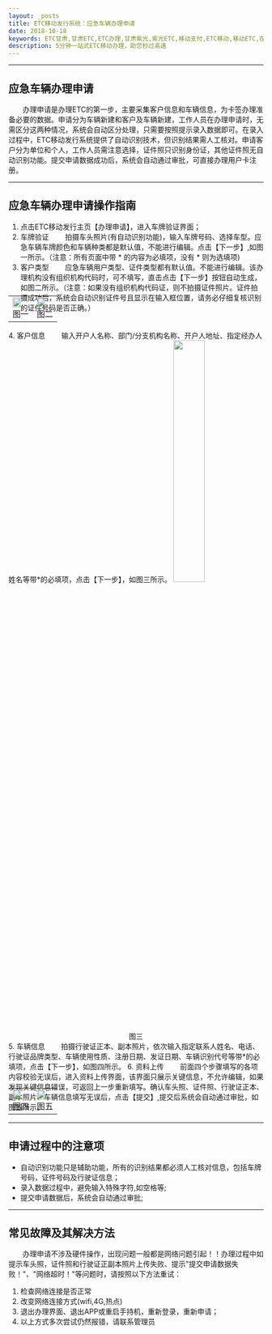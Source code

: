 ```yaml
---
layout: _posts
title: ETC移动发行系统：应急车辆办理申请
date: 2018-10-18 
keywords: ETC甘肃,甘肃ETC,ETC办理,甘肃紫光,紫光ETC,移动支付,ETC移动,移动ETC,在线充值,ETC办理,卡片办理,OBU办理,OBU激活,ETC手持终端,甘肃ETC办理,甘肃ETC发行,移动发行终端,ETC移动发行系统
description: 5分钟一站式ETC移动办理，助您秒过高速
---
```

***
## 应急车辆办理申请
 &emsp;&emsp;办理申请是办理ETC的第一步，主要采集客户信息和车辆信息，为卡签办理准备必要的数据。申请分为车辆新建和客户及车辆新建，工作人员在办理申请时，无需区分这两种情况，系统会自动区分处理，只需要按照提示录入数据即可。在录入过程中，ETC移动发行系统提供了自动识别技术，但识别结果需人工核对。申请客户分为单位和个人，工作人员需注意选择，证件照只识别身份证，其他证件照无自动识别功能。提交申请数据成功后，系统会自动通过审批，可直接办理用户卡注册。
*** 
## 应急车辆办理申请操作指南
1. 点击ETC移动发行主页【办理申请】，进入车牌验证界面；
2. 车牌验证
 &emsp;&emsp;拍摄车头照片(有自动识别功能)，输入车牌号码、选择车型。应急车辆车牌颜色和车辆种类都是默认值，不能进行编辑。点击【下一步】,如图一所示。（注意：所有页面中带 * 的内容为必填项，没有 * 则为选填项)
3. 客户类型
 &emsp;&emsp;应急车辆用户类型、证件类型都有默认值。不能进行编辑。该办理机构没有组织机构代码时，可不填写，直击点击【下一步】按钮自动生成，如图二所示。（注意：如果没有组织机构代码证，则不拍摄证件照片。证件拍摄成功后，系统会自动识别证件号且显示在输入框位置，请务必仔细复核识别的证件号码是否正确。）
 <table style="margin-top: -47px;">
  <td><img src="/pub-images/emergencyApply1.png"  width="70%" /><div style="text-align:center;">图一</div></td>
  <td><img src="/pub-images/emergencyApply2.png"  width="70%" /><div style="text-align:center;">图二</div></td>
 </table> 
4. 客户信息
 &emsp;&emsp;输入开户人名称、部门/分支机构名称、开户人地址、指定经办人姓名等带*的必填项，点击【下一步】，如图三所示。
  <img src="/pub-images/emergencyApply3.png"  width="35%" /><div style="text-align:center;">图三</div>
5. 车辆信息
 &emsp;&emsp;拍摄行驶证正本、副本照片，依次输入指定联系人姓名、电话、行驶证品牌类型、车辆使用性质、注册日期、发证日期、车辆识别代号等带*的必填项，点击【下一步】，如图四所示。  
6. 资料上传
 &emsp;&emsp;前面四个步骤填写的各项内容校验无误后，进入资料上传界面，该界面只展示关键信息，不允许编辑，如果发现关键信息错误，可返回上一步重新填写。确认车头照、证件照、行驶证正本、副本照片、车辆信息填写无误后，点击【提交】,提交后系统会自动通过审批，如图五所示。
<table style="margin-top: -47px;">
 <td><img src="/pub-images/emergencyApply4.png"  width="70%" /><div style="text-align:center;">图四</div></td>
 <td><img src="/pub-images/emergencyApply5.png"  width="70%" /><div style="text-align:center;">图五</div></td>
</table> 

***
## 申请过程中的注意项
+ 自动识别功能只是辅助功能，所有的识别结果都必须人工核对信息，包括车牌号码，证件号码及行驶证信息；
+ 录入数据过程中，避免输入特殊字符,如空格等;
+ 提交申请数据后，系统会自动通过审批;

***
## 常见故障及其解决方法
&emsp;&emsp;办理申请不涉及硬件操作，出现问题一般都是网络问题引起！！办理过程中如提示车头照，证件照和行驶证正副本照片上传失败、提示"提交申请数据失败！"、"网络超时！"等问题时，请按照以下方法重试：
1. 检查网络连接是否正常
2. 改变网络连接方式(wifi,4G,热点)
3. 退出办理界面、退出APP或重启手持机，重新登录，重新申请；
4. 以上方式多次尝试仍然报错，请联系管理员

